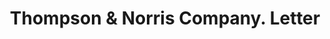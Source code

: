 ---
doi: 10.7916/D8WW8VSR
date_other: '1907'
date_other_textual: '1907'
form: correspondence
genre:
- Letters (correspondence)
name:
- Thompson & Norris Company
object_in_context_url: https://biggert.cul.columbia.edu/items/view/ave_biggert_00867
subject_hierarchical_geographic:
- New York, New York, United States
subject_name:
- Thompson & Norris Company
title: Thompson & Norris Company. Letter
sort_title: Thompson & Norris Company. Letter
call_number: ave_biggert_00867
coordinates:
- 40.69277777777778,-73.99027777777778
pid: ave_biggert_00867
identifiers: ave_biggert_00867
thumbnail: false
permalink: /biggert/ave_biggert_00867/
layout: iiif-image-page
---